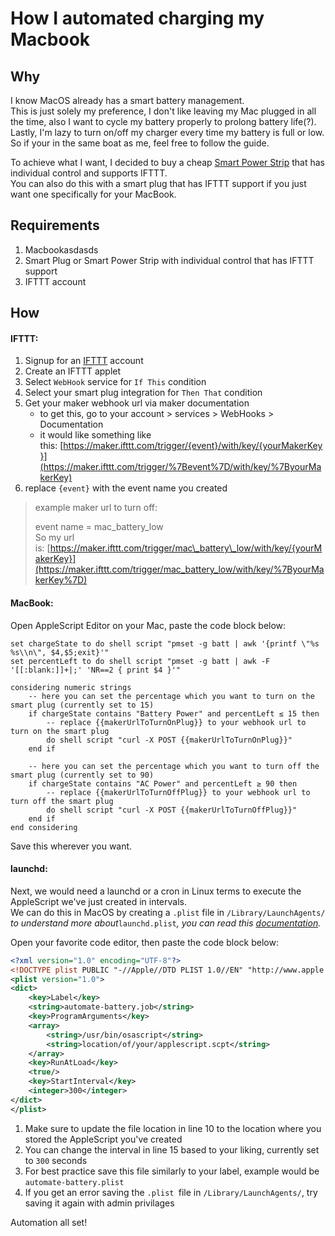 # How I automated charging my Macbook

## Why

I know MacOS already has a smart battery management.<br>
This is just solely my preference, I don't like leaving my Mac plugged in all the time, also I want to cycle my battery properly to prolong battery life(?).<br>
Lastly, I'm lazy to turn on/off my charger every time my battery is full or low.<br>
So if your in the same boat as me, feel free to follow the guide.

To achieve what I want, I decided to buy a cheap [Smart Power Strip](https://www.lazada.com.ph/products/joylab-wifi-smart-power-stripwifi-smart-socket-with-overload-protection-with-4-ac-outlets-and-4-usb-31a-no-hub-required-works-with-smart-lifetuya-amazon-alexa-and-google-home-i874650801-s2776138630.html) that has individual control and supports IFTTT.<br>
You can also do this with a smart plug that has IFTTT support if you just want one specifically for your MacBook.

## Requirements
1. Macbookasdasds
2. Smart Plug or Smart Power Strip with individual control that has IFTTT support
3. IFTTT account

## How
#### IFTTT:

1. Signup for an [IFTTT](https://ifttt.com) account
2. Create an IFTTT applet
3. Select `WebHook` service for `If This` condition
4. Select your smart plug integration for `Then That` condition
5. Get your maker webhook url via maker documentation
    * to get this, go to your account > services > WebHooks > Documentation
    * it would like something like this: [https://maker.ifttt.com/trigger/{event}/with/key/{yourMakerKey}](https://maker.ifttt.com/trigger/%7Bevent%7D/with/key/%7ByourMakerKey)
6. replace `{event}` with the event name you created

> example maker url to turn off:
>
> event name = mac\_battery\_low<br>
> So my url is: [https://maker.ifttt.com/trigger/mac\_battery\_low/with/key/{yourMakerKey}](https://maker.ifttt.com/trigger/mac_battery_low/with/key/%7ByourMakerKey%7D)


#### MacBook:

Open AppleScript Editor on your Mac, paste the code block below:

``` applescript
set chargeState to do shell script "pmset -g batt | awk '{printf \"%s %s\\n\", $4,$5;exit}'"
set percentLeft to do shell script "pmset -g batt | awk -F '[[:blank:]]+|;' 'NR==2 { print $4 }'"

considering numeric strings
    -- here you can set the percentage which you want to turn on the smart plug (currently set to 15)
	if chargeState contains "Battery Power" and percentLeft ≤ 15 then
        -- replace {{makerUrlToTurnOnPlug}} to your webhook url to turn on the smart plug
	    do shell script "curl -X POST {{makerUrlToTurnOnPlug}}"
	end if

	-- here you can set the percentage which you want to turn off the smart plug (currently set to 90)
	if chargeState contains "AC Power" and percentLeft ≥ 90 then
        -- replace {{makerUrlToTurnOffPlug}} to your webhook url to turn off the smart plug
	    do shell script "curl -X POST {{makerUrlToTurnOffPlug}}"
	end if
end considering
```
Save this wherever you want.

#### launchd:
Next, we would need a launchd or a cron in Linux terms to execute the AppleScript we've just created in intervals.<br>
We can do this in MacOS by creating a `.plist` file in `/Library/LaunchAgents/`<br>
*to understand more about*`launchd.plist`*, you can read this [documentation](https://www.manpagez.com/man/5/launchd.plist/).*

Open your favorite code editor, then paste the code block below:
``` xml
<?xml version="1.0" encoding="UTF-8"?>
<!DOCTYPE plist PUBLIC "-//Apple//DTD PLIST 1.0//EN" "http://www.apple.com/DTDs/PropertyList-1.0.dtd">
<plist version="1.0">
<dict>
    <key>Label</key>
    <string>automate-battery.job</string>
    <key>ProgramArguments</key>
    <array>
        <string>/usr/bin/osascript</string>
        <string>location/of/your/applescript.scpt</string>
    </array>
    <key>RunAtLoad</key>
    <true/>
    <key>StartInterval</key>
    <integer>300</integer>
</dict>
</plist>
```
1. Make sure to update the file location in line 10 to the location where you stored the AppleScript you've created
2. You can change the interval in line 15 based to your liking, currently set to `300` seconds
3. For best practice save this file similarly to your label, example would be `automate-battery.plist`
4. If you get an error saving the `.plist `file in `/Library/LaunchAgents/`, try saving it again with admin privilages

Automation all set!
